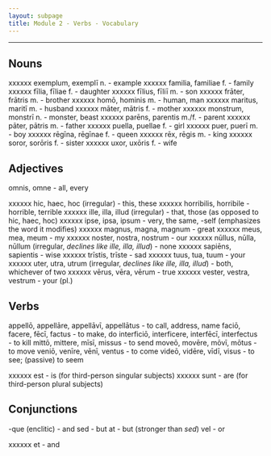 ```yaml
---
layout: subpage
title: Module 2 - Verbs - Vocabulary
---
```


***

## Nouns
xxxxxx exemplum, exemplī n. - example
xxxxxx familia, familiae f. - family
xxxxxx fīlia, fīliae f. - daughter
xxxxxx fīlius, fīliī m. - son
xxxxxx frāter, frātris m. - brother
xxxxxx homō, hominis m. - human, man
xxxxxx maritus, maritī m. - husband
xxxxxx māter, mātris f. - mother
xxxxxx monstrum, monstrī n. - monster, beast
xxxxxx parēns, parentis m./f. - parent
xxxxxx pāter, pātris m. - father
xxxxxx puella, puellae f. - girl
xxxxxx puer, puerī m. - boy
xxxxxx rēgīna, rēgīnae f. - queen
xxxxxx rēx, rēgis m. - king
xxxxxx soror, sorōris f. - sister
xxxxxx uxor, uxōris f. - wife

## Adjectives

omnis, omne - all, every

xxxxxx hic, haec, hoc (irregular) - this, these
xxxxxx horribilis, horribile - horrible, terrible
xxxxxx ille, illa, illud (irregular) - that, those (as opposed to hic, haec, hoc)
xxxxxx ipse, ipsa, ipsum - very, the same, -self (emphasizes the word it modifies)
xxxxxx magnus, magna, magnum - great
xxxxxx meus, mea, meum - my
xxxxxx noster, nostra, nostrum - our
xxxxxx nūllus, nūlla, nūllum (irregular, *declines like ille, illa, illud*) - none
xxxxxx sapiēns, sapientis - wise
xxxxxx trīstis, trīste - sad
xxxxxx tuus, tua, tuum - your
xxxxxx uter, utra, utrum (irregular, *declines like ille, illa, illud*) - both, whichever of two
xxxxxx vērus, vēra, vērum - true
xxxxxx vester, vestra, vestrum - your (pl.)

## Verbs

appellō, appellāre, appellāvī, appellātus - to call, address, name
faciō, facere, fēcī, factus - to make, do
interficiō, interficere, interfēcī, interfectus - to kill
mittō, mittere, mīsī, missus - to send
moveō, movēre, mōvī, mōtus - to move
veniō, venīre, vēnī, ventus - to come
videō, vidēre, vīdī, visus - to see; (passive) to seem


xxxxxx est - is (for third-person singular subjects)
xxxxxx sunt - are (for third-person plural subjects)

## Conjunctions

-que (enclitic) - and
sed - but
at - but (stronger than *sed*)
vel - or

xxxxxx et - and

